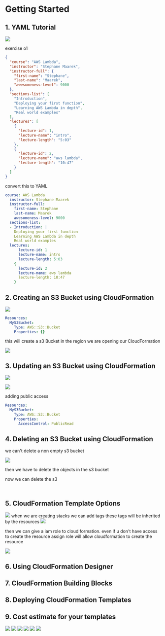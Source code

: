 # Getting Started

## 1. YAML Tutorial
![](../images/75.png)

exercise o1
```json
{
  "course": "AWS Lambda",
  "instructor": "Stephane Maarek",
  "instructor-full": {
    "first-name": "Stephane",
    "last-name": "Maarek",
    "awesomeness-level": 9000
  },
  "sections-list": [
    "Introduction",
    "Deploying your first function",
    "Learning AWS Lambda in depth",
    "Real world examples"
  ],
  "lectures": [
    {
      "lecture-id": 1,
      "lecture-name": "intro",
      "lecture-length": "5:03"
    },
    {
      "lecture-id": 2,
      "lecture-name": "aws lambda",
      "lecture-length": "10:47"
    }
  ]
}

```

convert this to YAML

```YAML
course: AWS Lambda
  instructor: Stephane Maarek
  instructor-full:
    first-name: Stephane
    last-name: Maarek
    awesomeness-level: 9000
  sections-list:
  - Introduction: |
    Deploying your first function
    Learning AWS Lambda in depth
    Real world examples
  lectures:
      lecture-id: 1
      lecture-name: intro
      lecture-length: 5:03
    {
      lecture-id: 2
      lecture-name: aws lambda
      lecture-length: 10:47
    }
```

## 2. Creating an S3 Bucket using CloudFormation
![](../images/76.png)
```YAML
Resources:
  MyS3Bucket:
    Type: AWS::S3::Bucket
    Properties: {}

```

this will create a s3 Bucket in the region we are opening our CloudFormation 

![](../images/77.png)

## 3. Updating an S3 Bucket using CloudFormation

![](../images/78.png)

![](../images/79.png)

adding public access

```YAML
Resources:
  MyS3Bucket:
    Type: AWS::S3::Bucket
    Properties:
      AccessControl: PublicRead

```
## 4. Deleting an S3 Bucket using CloudFormation
we can't delete a non empty s3 bucket

![](../images/80.png)

then we have to delete the objects in the s3 bucket

now we can delete the s3
 
```YAML
```
```YAML
```
## 5. CloudFormation Template Options
![](../images/81.png)
when we are creating stacks we can add tags
these tags will be inherited by the resources
![](../images/82.png)

then we can give a iam role to cloud formation.
even if u don't have access to create the resource assign role will allow cloudformation to create the resource

![](../images/83.png)

## 6. Using CloudFormation Designer
## 7. CloudFormation Building Blocks
## 8. Deploying CloudFormation Templates
## 9. Cost estimate for your templates
![](../images/84.png)
![](../images/85.png)
![](../images/86.png)
![](../images/87.png)
![](../images/88.png)
![](../images/89.png)